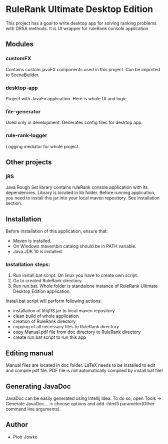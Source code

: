 # RuleRank Ultimate Desktop Edition
This project has a goal to write desktop app for solving ranking problems with DRSA methods.
It is UI wrapper for ruleRank console application.

## Modules

### customFX
Contains custom javaFX components used in this project. Can be imported to SceneBuilder.

### desktop-app
Project with JavaFx application. Here is whole UI and logic.

### file-generator
Used only in development. Generates config files for desktop app.

### rule-rank-logger
Logging mediator for whole project.


## Other projects

### jRS
Java Rough Set library contains ruleRank console application with its dependencies.
Library is located in lib folder.
Before running application, you need to install this jar into your local maven repository. 
See installation section.

## Installation
Before installation of this application, ensure that:
- Maven is installed.
- On Windows maven\bin catalog should be in PATH variable.
- Java JDK 10 is installed.

### Installation steps:
1. Run install.bat script. On linux you have to create own script.
2. Go to created RuleRank directory.
3. Run run.bat. Whole folder is standalone instance of RuleRank Ultimate Desktop Edition application.

install.bat script will perform following actions:
- installation of lib\jRS.jar to local maven repository
- clean build of whole application
- creation of RuleRank directory
- copying of all necessary files to RuleRank directory
- copy Manual.pdf file from doc directory to RuleRank directory
- create run.bat script to run this app

## Editing manual
Manual files are located in doc folder.
LaTeX needs to be installed to edit and compile pdf file.
PDF file is not automatically compiled by install.bat file!

## Generating JavaDoc
JavaDoc can be easily generated using Intellij Idea.
To do so, open Tools -> Generate JavaDoc... -> choose options and add -html5 parameter(Other command line arguments).


## Author
- Piotr Jowko
